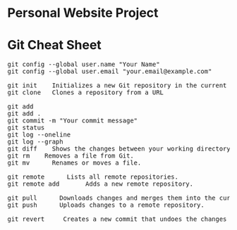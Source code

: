 # Personal Website Project

# Git Cheat Sheet

<pre>
git config --global user.name "Your Name"
git config --global user.email "your.email@example.com"

git init    Initializes a new Git repository in the current directory.
git clone <repository_url>  Clones a repository from a URL

git add <file>
git add .
git commit -m "Your commit message"
git status
git log --oneline
git log --graph
git diff    Shows the changes between your working directory and the staged files.
git rm <file>   Removes a file from Git.
git mv <file> <new_file>    Renames or moves a file.

git remote      Lists all remote repositories.
git remote add <name> <url>     Adds a new remote repository.

git pull <remote_name> <branch_name>	Downloads changes and merges them into the current branch. A common workflow.
git push <remote_name> <branch_name>	Uploads changes to a remote repository.

git revert <commit_hash>    Creates a new commit that undoes the changes of a previous commit.
</pre>
